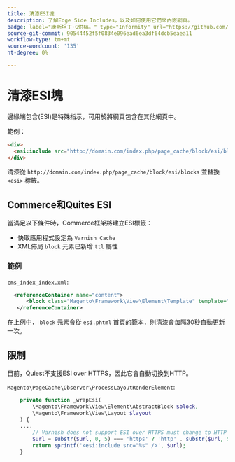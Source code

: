 ```yaml
---
title: 清漆ESI塊
description: 了解Edge Side Includes，以及如何使用它們來內嵌網頁。
badge: label="康斯坦丁·G供稿。" type="Informity" url="https://github.com/goivvy" tooltip="Konstantin G."
source-git-commit: 90544452f5f0834e096ead6ea3df64dcb5eaea11
workflow-type: tm+mt
source-wordcount: '135'
ht-degree: 0%

---
```



# 清漆ESI塊

邊緣端包含(ESI)是特殊指示，可用於將網頁包含在其他網頁中。

範例：

```html
<div>
  <esi:include src="http://domain.com/index.php/page_cache/block/esi/blocks"/>
</div>
```

清漆從 `http://domain.com/index.php/page_cache/block/esi/blocks` 並替換 `<esi>` 標籤。

## Commerce和Quites ESI

當滿足以下條件時，Commerce框架將建立ESI標籤：

- 快取應用程式設定為 `Varnish Cache`
- XML佈局 `block` 元素已新增 `ttl` 屬性

### 範例

`cms_index_index.xml`:

```xml
  <referenceContainer name="content">
      <block class="Magento\Framework\View\Element\Template" template="Magento_Paypal::esi.phtml" ttl="30"/>
   </referenceContainer>
```

在上例中， `block` 元素會從 `esi.phtml` 首頁的範本，則清漆會每隔30秒自動更新一次。

## 限制

目前，Quiest不支援ESI over HTTPS，因此它會自動切換到HTTP。

`Magento\PageCache\Observer\ProcessLayoutRenderElement`:

```php
    private function _wrapEsi(
        \Magento\Framework\View\Element\AbstractBlock $block,
        \Magento\Framework\View\Layout $layout
    ) {
    ....
        // Varnish does not support ESI over HTTPS must change to HTTP
        $url = substr($url, 0, 5) === 'https' ? 'http' . substr($url, 5) : $url;
        return sprintf('<esi:include src="%s" />', $url);
    }
```
